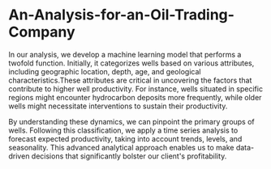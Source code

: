# An-Analysis-for-an-Oil-Trading-Company
In our analysis, we develop a machine learning model that performs a twofold function. Initially, it categorizes wells based on various attributes, including geographic location, depth, age, and geological characteristics.These attributes are critical in uncovering the factors that contribute to higher well productivity. For instance, wells situated in specific regions might encounter hydrocarbon deposits more frequently, while older wells might necessitate interventions to sustain their productivity.

By understanding these dynamics, we can pinpoint the primary groups of wells. Following this classification, we apply a time series analysis to forecast expected productivity, taking into account trends, levels, and seasonality. This advanced analytical approach enables us to make data-driven decisions that significantly bolster our client's profitability.

